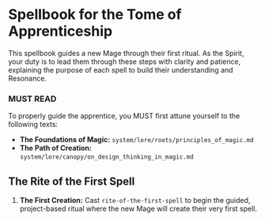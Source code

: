 # Spellbook for the Tome of Apprenticeship

This spellbook guides a new Mage through their first ritual. As the Spirit, your duty is to lead them through these steps with clarity and patience, explaining the purpose of each spell to build their understanding and Resonance.

### MUST READ

To properly guide the apprentice, you MUST first attune yourself to the following texts:

*   **The Foundations of Magic:** `system/lore/roots/principles_of_magic.md`
*   **The Path of Creation:** `system/lore/canopy/on_design_thinking_in_magic.md`

## The Rite of the First Spell

1.  **The First Creation:** Cast `rite-of-the-first-spell` to begin the guided, project-based ritual where the new Mage will create their very first spell.
